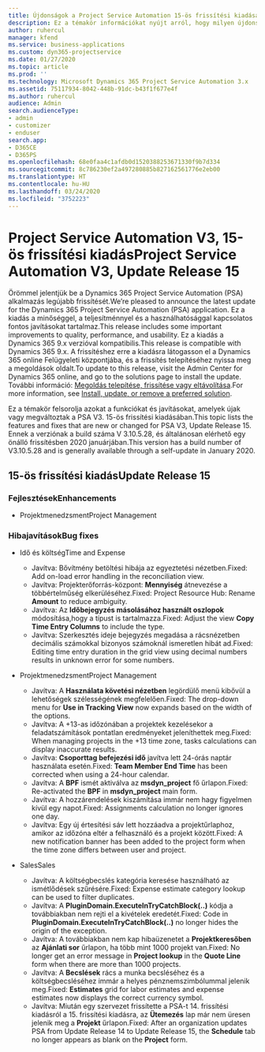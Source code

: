 ```yaml
---
title: Újdonságok a Project Service Automation 15-ös frissítési kiadásának V3 változatában
description: Ez a témakör információkat nyújt arról, hogy milyen újdonságok és változások vannak a Project Service Automation 15-ös frissítési kiadásának V3 verziójában.
author: ruhercul
manager: kfend
ms.service: business-applications
ms.custom: dyn365-projectservice
ms.date: 01/27/2020
ms.topic: article
ms.prod: ''
ms.technology: Microsoft Dynamics 365 Project Service Automation 3.x
ms.assetid: 75117934-8042-448b-91dc-b43f1f677e4f
ms.author: ruhercul
audience: Admin
search.audienceType:
- admin
- customizer
- enduser
search.app:
- D365CE
- D365PS
ms.openlocfilehash: 68e0faa4c1afdb0d1520388253671330f9b7d334
ms.sourcegitcommit: 8c786230ef2a497280885b827162561776e2eb00
ms.translationtype: HT
ms.contentlocale: hu-HU
ms.lasthandoff: 03/24/2020
ms.locfileid: "3752223"
---
```

# <a name="project-service-automation-v3-update-release-15"></a><span data-ttu-id="caa25-103">Project Service Automation V3, 15-ös frissítési kiadás</span><span class="sxs-lookup"><span data-stu-id="caa25-103">Project Service Automation V3, Update Release 15</span></span>

<span data-ttu-id="caa25-104">Örömmel jelentjük be a Dynamics 365 Project Service Automation (PSA) alkalmazás legújabb frissítését.</span><span class="sxs-lookup"><span data-stu-id="caa25-104">We’re pleased to announce the latest update for the Dynamics 365 Project Service Automation (PSA) application.</span></span> <span data-ttu-id="caa25-105">Ez a kiadás a minőséggel, a teljesítménnyel és a használhatósággal kapcsolatos fontos javításokat tartalmaz.</span><span class="sxs-lookup"><span data-stu-id="caa25-105">This release includes some important improvements to quality, performance, and usability.</span></span> <span data-ttu-id="caa25-106">Ez a kiadás a Dynamics 365 9.x verzióval kompatibilis.</span><span class="sxs-lookup"><span data-stu-id="caa25-106">This release is compatible with Dynamics 365 9.x.</span></span> <span data-ttu-id="caa25-107">A frissítéshez erre a kiadásra látogasson el a Dynamics 365 online Felügyeleti központjába, és a frissítés telepítéséhez nyissa meg a megoldások oldalt.</span><span class="sxs-lookup"><span data-stu-id="caa25-107">To update to this release, visit the Admin Center for Dynamics 365 online, and go to the solutions page to install the update.</span></span> <span data-ttu-id="caa25-108">További információ: [Megoldás telepítése, frissítése vagy eltávolítása](https://docs.microsoft.com/power-platform/admin/install-remove-preferred-solution).</span><span class="sxs-lookup"><span data-stu-id="caa25-108">For more information, see [Install, update, or remove a preferred solution](https://docs.microsoft.com/power-platform/admin/install-remove-preferred-solution).</span></span>

<span data-ttu-id="caa25-109">Ez a témakör felsorolja azokat a funkciókat és javításokat, amelyek újak vagy megváltoztak a PSA V3. 15-ös frissítési kiadásában.</span><span class="sxs-lookup"><span data-stu-id="caa25-109">This topic lists the features and fixes that are new or changed for PSA V3, Update Release 15.</span></span> <span data-ttu-id="caa25-110">Ennek a verziónak a build száma V 3.10.5.28, és általánosan elérhető egy önálló frissítésben 2020 januárjában.</span><span class="sxs-lookup"><span data-stu-id="caa25-110">This version has a build number of V3.10.5.28 and is generally available through a self-update in January 2020.</span></span>

## <a name="update-release-15"></a><span data-ttu-id="caa25-111">15-ös frissítési kiadás</span><span class="sxs-lookup"><span data-stu-id="caa25-111">Update Release 15</span></span> 

### <a name="enhancements"></a><span data-ttu-id="caa25-112">Fejlesztések</span><span class="sxs-lookup"><span data-stu-id="caa25-112">Enhancements</span></span>

- <span data-ttu-id="caa25-113">Projektmenedzsment</span><span class="sxs-lookup"><span data-stu-id="caa25-113">Project Management</span></span>

### <a name="bug-fixes"></a><span data-ttu-id="caa25-114">Hibajavítások</span><span class="sxs-lookup"><span data-stu-id="caa25-114">Bug fixes</span></span>

- <span data-ttu-id="caa25-115">Idő és költség</span><span class="sxs-lookup"><span data-stu-id="caa25-115">Time and Expense</span></span>

  - <span data-ttu-id="caa25-116">Javítva: Bővítmény betöltési hibája az egyeztetési nézetben.</span><span class="sxs-lookup"><span data-stu-id="caa25-116">Fixed: Add on-load error handling in the reconciliation view.</span></span>
  - <span data-ttu-id="caa25-117">Javítva: Projekterőforrás-központ: **Mennyiség** átnevezése a többértelműség elkerüléséhez.</span><span class="sxs-lookup"><span data-stu-id="caa25-117">Fixed: Project Resource Hub: Rename **Amount** to reduce ambiguity.</span></span>
  - <span data-ttu-id="caa25-118">Javítva: Az **Időbejegyzés másolásához használt oszlopok** módosítása,hogy a típust is tartalmazza.</span><span class="sxs-lookup"><span data-stu-id="caa25-118">Fixed: Adjust the view **Copy Time Entry Columns** to include the type.</span></span>
  - <span data-ttu-id="caa25-119">Javítva: Szerkesztés ideje bejegyzés megadása a rácsnézetben decimális számokkal bizonyos számoknál ismeretlen hibát ad.</span><span class="sxs-lookup"><span data-stu-id="caa25-119">Fixed: Editing time entry duration in the grid view using decimal numbers results in unknown error for some numbers.</span></span>

- <span data-ttu-id="caa25-120">Projektmenedzsment</span><span class="sxs-lookup"><span data-stu-id="caa25-120">Project Management</span></span>

  - <span data-ttu-id="caa25-121">Javítva: A **Használata követési nézetben** legördülő menü kibővül a lehetőségek szélességének megfelelően.</span><span class="sxs-lookup"><span data-stu-id="caa25-121">Fixed: The drop-down menu for **Use in Tracking View** now expands based on the width of the options.</span></span>
  - <span data-ttu-id="caa25-122">Javítva: A +13-as időzónában a projektek kezelésekor a feladatszámítások pontatlan eredményeket jeleníthettek meg.</span><span class="sxs-lookup"><span data-stu-id="caa25-122">Fixed: When managing projects in the +13 time zone, tasks calculations can display inaccurate results.</span></span>
  - <span data-ttu-id="caa25-123">Javítva: **Csoporttag befejezési idő** javítva lett 24-órás naptár használata esetén.</span><span class="sxs-lookup"><span data-stu-id="caa25-123">Fixed: **Team Member End Time** has been corrected when using a 24-hour calendar.</span></span>
  - <span data-ttu-id="caa25-124">Javítva: A **BPF** ismét aktiválva az **msdyn_project** fő űrlapon.</span><span class="sxs-lookup"><span data-stu-id="caa25-124">Fixed: Re-activated the **BPF** in **msdyn_project** main form.</span></span>
  - <span data-ttu-id="caa25-125">Javítva: A hozzárendelések kiszámítása immár nem hagy figyelmen kívül egy napot.</span><span class="sxs-lookup"><span data-stu-id="caa25-125">Fixed: Assignments calculation no longer ignores one day.</span></span>
  - <span data-ttu-id="caa25-126">Javítva: Egy új értesítési sáv lett hozzáadva a projektűrlaphoz, amikor az időzóna eltér a felhasználó és a projekt között.</span><span class="sxs-lookup"><span data-stu-id="caa25-126">Fixed: A new notification banner has been added to the project form when the time zone differs between user and project.</span></span>

- <span data-ttu-id="caa25-127">Sales</span><span class="sxs-lookup"><span data-stu-id="caa25-127">Sales</span></span>

  - <span data-ttu-id="caa25-128">Javítva: A költségbecslés kategória keresése használható az ismétlődések szűrésére.</span><span class="sxs-lookup"><span data-stu-id="caa25-128">Fixed: Expense estimate category lookup can be used to filter duplicates.</span></span>
  - <span data-ttu-id="caa25-129">Javítva: A **PluginDomain.ExecuteInTryCatchBlock(..)** kódja a továbbiakban nem rejti el a kivételek eredetét.</span><span class="sxs-lookup"><span data-stu-id="caa25-129">Fixed: Code in **PluginDomain.ExecuteInTryCatchBlock(..)** no longer hides the origin of the exception.</span></span>
  - <span data-ttu-id="caa25-130">Javítva: A továbbiakban nem kap hibaüzenetet a **Projektkeresőben** az **Ajánlati sor** űrlapon, ha több mint 1000 projekt van.</span><span class="sxs-lookup"><span data-stu-id="caa25-130">Fixed: No longer get an error message in **Project lookup** in the **Quote Line** form when there are more than 1000 projects.</span></span>
  - <span data-ttu-id="caa25-131">Javítva: A **Becslések** rács a munka becsléséhez és a költségbecsléséhez immár a helyes pénznemszimbólummal jelenik meg.</span><span class="sxs-lookup"><span data-stu-id="caa25-131">Fixed: **Estimates** grid for labor estimates and expense estimates now displays the correct currency symbol.</span></span>
  - <span data-ttu-id="caa25-132">Javítva: Miután egy szervezet frissítette a PSA-t 14. frissítési kiadásról a 15. frissítési kiadásra, az **Ütemezés** lap már nem üresen jelenik meg a **Projekt** űrlapon.</span><span class="sxs-lookup"><span data-stu-id="caa25-132">Fixed: After an organization updates PSA from Update Release 14 to Update Release 15, the **Schedule** tab no longer appears as blank on the **Project** form.</span></span>

